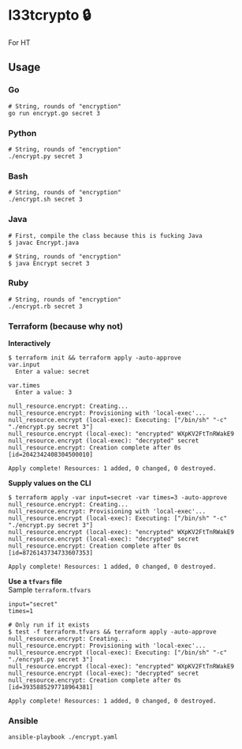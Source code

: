# l33tcrypto 🔒

For HT

## Usage

### Go

```shell
# String, rounds of "encryption"
go run encrypt.go secret 3
```

### Python

```shell
# String, rounds of "encryption"
./encrypt.py secret 3
```

### Bash

```shell
# String, rounds of "encryption"
./encrypt.sh secret 3
```

### Java

```shell
# First, compile the class because this is fucking Java
$ javac Encrypt.java

# String, rounds of "encryption"
$ java Encrypt secret 3
```

### Ruby

```shell
# String, rounds of "encryption"
./encrypt.rb secret 3
```

### Terraform (because why not)

**Interactively**
```shell
$ terraform init && terraform apply -auto-approve
var.input
  Enter a value: secret

var.times
  Enter a value: 3

null_resource.encrypt: Creating...
null_resource.encrypt: Provisioning with 'local-exec'...
null_resource.encrypt (local-exec): Executing: ["/bin/sh" "-c" "./encrypt.py secret 3"]
null_resource.encrypt (local-exec): "encrypted" WXpKV2FtTnRWakE9
null_resource.encrypt (local-exec): "decrypted" secret
null_resource.encrypt: Creation complete after 0s [id=2042342408304500010]

Apply complete! Resources: 1 added, 0 changed, 0 destroyed.
```

**Supply values on the CLI**

```shell
$ terraform apply -var input=secret -var times=3 -auto-approve
null_resource.encrypt: Creating...
null_resource.encrypt: Provisioning with 'local-exec'...
null_resource.encrypt (local-exec): Executing: ["/bin/sh" "-c" "./encrypt.py secret 3"]
null_resource.encrypt (local-exec): "encrypted" WXpKV2FtTnRWakE9
null_resource.encrypt (local-exec): "decrypted" secret
null_resource.encrypt: Creation complete after 0s [id=8726143734733607353]

Apply complete! Resources: 1 added, 0 changed, 0 destroyed.
```

**Use a `tfvars` file**<br/>
Sample `terraform.tfvars`
```hcl
input="secret"
times=1
```


```shell
# Only run if it exists
$ test -f terraform.tfvars && terraform apply -auto-approve
null_resource.encrypt: Creating...
null_resource.encrypt: Provisioning with 'local-exec'...
null_resource.encrypt (local-exec): Executing: ["/bin/sh" "-c" "./encrypt.py secret 3"]
null_resource.encrypt (local-exec): "encrypted" WXpKV2FtTnRWakE9
null_resource.encrypt (local-exec): "decrypted" secret
null_resource.encrypt: Creation complete after 0s [id=3935885297718964381]

Apply complete! Resources: 1 added, 0 changed, 0 destroyed.
```

### Ansible

```shell
ansible-playbook ./encrypt.yaml
```
